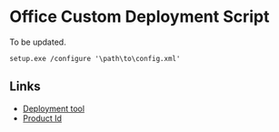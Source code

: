 # Office Custom Deployment Script

To be updated.

```
setup.exe /configure '\path\to\config.xml'
```

## Links

- [Deployment tool](https://www.microsoft.com/en-us/download/details.aspx?id=49117)
- [Product Id](https://docs.microsoft.com/en-ca/office365/troubleshoot/installation/product-ids-supported-office-deployment-click-to-run)